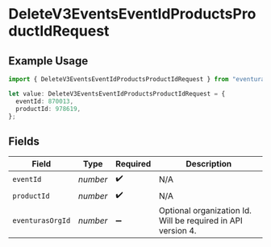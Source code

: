 # DeleteV3EventsEventIdProductsProductIdRequest

## Example Usage

```typescript
import { DeleteV3EventsEventIdProductsProductIdRequest } from "eventuras-sdk-v2/models/operations";

let value: DeleteV3EventsEventIdProductsProductIdRequest = {
  eventId: 870013,
  productId: 978619,
};
```

## Fields

| Field                                                        | Type                                                         | Required                                                     | Description                                                  |
| ------------------------------------------------------------ | ------------------------------------------------------------ | ------------------------------------------------------------ | ------------------------------------------------------------ |
| `eventId`                                                    | *number*                                                     | :heavy_check_mark:                                           | N/A                                                          |
| `productId`                                                  | *number*                                                     | :heavy_check_mark:                                           | N/A                                                          |
| `eventurasOrgId`                                             | *number*                                                     | :heavy_minus_sign:                                           | Optional organization Id. Will be required in API version 4. |